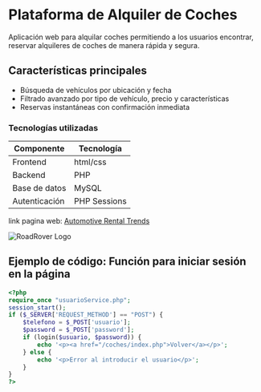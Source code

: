 # Plataforma de Alquiler de Coches
Aplicación web para alquilar coches permitiendo a los usuarios encontrar, reservar alquileres de coches de manera rápida y segura.

## Características principales

- Búsqueda de vehículos por ubicación y fecha
- Filtrado avanzado por tipo de vehículo, precio y características
- Reservas instantáneas con confirmación inmediata

### Tecnologías utilizadas

| Componente | Tecnología |
|------------|------------|
| Frontend   | html/css |
| Backend    | PHP |
| Base de datos | MySQL |
| Autenticación | PHP Sessions |

link pagina web: [Automotive Rental Trends](https://www.alquilerdecoches.com/)

![RoadRover Logo](https://upload.wikimedia.org/wikipedia/commons/thumb/b/b2/Database-mysql.svg/724px-Database-mysql.svg.png)

## Ejemplo de código: Función para iniciar sesión en la página
```php
<?php
require_once "usuarioService.php";
session_start();
if ($_SERVER['REQUEST_METHOD'] == "POST") {
    $telefono = $_POST['usuario'];
    $password = $_POST['password'];
    if (login($usuario, $password)) {
        echo '<p><a href="/coches/index.php">Volver</a></p>';
    } else {
        echo '<p>Error al introducir el usuario</p>';
    }
}
?>
